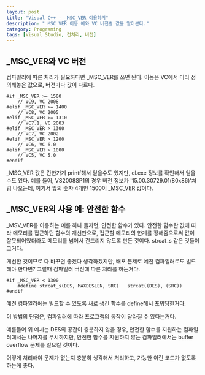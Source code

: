 ```yaml
---
layout: post
title: "Visual C++ - _MSC_VER 이용하기"
description: "_MSC_VER 이용 예와 VC 버전별 값을 알아본다."
category: Programing
tags: [Visual Studio, 전처리, 버전]
---
```


## _MSC_VER와 VC 버전

컴파일러에 따른 처리가 필요하다면 _MSC_VER를 쓰면 된다.
이놈은 VC에서 미리 정의해놓은 값으로, 버전마다 값이 다르다.

~~~
#if _MSC_VER >= 1500
	// VC9, VC 2008
#elif _MSC_VER >= 1400
	// VC8, VC 2005
#elif _MSC_VER >= 1310
	// VC7.1, VC 2003
#elif _MSC_VER > 1300
	// VC7, VC 2002
#elif _MSC_VER > 1200
	// VC6, VC 6.0
#elif _MSC_VER > 1000
	// VC5, VC 5.0
#endif
~~~

_MSC_VER 값은 간한가게 printf해서 얻을수도 있지만, cl.exe 정보를 확인해서 얻을 수도 있다.
예를 들어, VS2008SP1의 경우 버전 정보가 '15.00.30729.01(80x86)'처럼 나오는데, 여기서 앞의 숫자 4개인 1500이 _MSC_VER 값이다.



## _MSC_VER의 사용 예: 안전한 함수

_MSV_VER를 이용하는 예를 하나 들자면, 안전한 함수가 있다.
안전한 함수란 값에 따라 메모리를 접근하던 함수의 개선판으로, 접근할 메모리의 한계를 정해줌으로써 값이 잘못되어있더라도 메모리를 넘어서 건드리지 않도록 만든 것이다.
strcat_s 같은 것들이 그거다.

개선한 것이므로 다 바꾸면 좋겠다 생각하겠지만, 배포 문제로 예전 컴파일러로도 빌드해야 한다면? 그럴때 컴파일러 버전에 따른 처리를 하는거다.

~~~
#if _MSC_VER < 1300
	#define strcat_s(DES, MAXDESLEN, SRC)	strcat((DES), (SRC))
#endif
~~~

예전 컴파일러에는 빌드할 수 있도록 새로 생긴 함수를 define해서 포워딩한거다.

이 방법의 단점은, 컴파일러에 따라 프로그램의 동작이 달라질 수 있다는거다.

예를들어 위 예시는 DES의 공간이 충분하지 않을 경우, 안전한 함수를 지원하는 컴파일러에서는 나머지를 무시하지만, 안전한 함수를 지원하지 않는 컴파일러에서는 buffer overflow 문제를 일으킬 것이다.

어떻게 처리해야 문제가 없는지 충분히 생각해서 처리하고, 가능한 이런 코드가 없도록 하는게 좋다.
